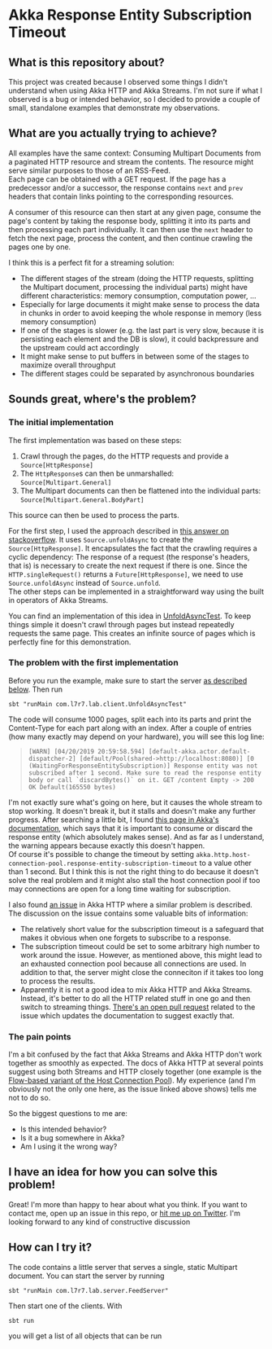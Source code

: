 # Akka Response Entity Subscription Timeout

## What is this repository about?
This project was created because I observed some things I didn't understand when using Akka HTTP and Akka Streams.
I'm not sure if what I observed is a bug or intended behavior, so I decided to provide a couple of small, standalone examples that demonstrate my observations.

## What are you actually trying to achieve?
All examples have the same context: Consuming Multipart Documents from a paginated HTTP resource and stream the contents.
The resource might serve similar purposes to those of an RSS-Feed.  
Each page can be obtained with a GET request. If the page has a predecessor and/or a successor, the response contains `next` and `prev` headers that contain links pointing to the corresponding resources.

A consumer of this resource can then start at any given page, consume the page's content by taking the response body, splitting it into its parts and then processing each part individually.
It can then use the `next` header to fetch the next page, process the content, and then continue crawling the pages one by one.

I think this is a perfect fit for a streaming solution:
* The different stages of the stream (doing the HTTP requests, splitting the Multipart document, processing the individual parts) might have different characteristics: memory consumption, computation power, ...
* Especially for large documents it might make sense to process the data in chunks in order to avoid keeping the whole response in memory (less memory consumption)
* If one of the stages is slower (e.g. the last part is very slow, because it is persisting each element and the DB is slow), it could backpressure and the upstream could act accordingly
* It might make sense to put buffers in between some of the stages to maximize overall throughput
* The different stages could be separated by asynchronous boundaries

## Sounds great, where's the problem?
### The initial implementation
The first implementation was based on these steps:

1. Crawl through the pages, do the HTTP requests and provide a `Source[HttpResponse]`
2. The `HttpResponse`s can then be unmarshalled: `Source[Multipart.General]`
3. The Multipart documents can then be flattened into the individual parts: `Source[Multipart.General.BodyPart]` 

This source can then be used to process the parts.

For the first step, I used the approach described in [this answer on stackoverflow](https://stackoverflow.com/a/39458276/5247502).
It uses `Source.unfoldAsync` to create the `Source[HttpResponse]`.
It encapsulates the fact that the crawling requires a cyclic dependency:
The response of a request (the response's headers, that is) is necessary to create the next request if there is one.
Since the `HTTP.singleRequest()` returns a `Future[HttpResponse]`, we need to use `Source.unfoldAsync` instead of `Source.unfold`.  
The other steps can be implemented in a straightforward way using the built in operators of Akka Streams.

You can find an implementation of this idea in [UnfoldAsyncTest](src/main/scala/com/l7r7/lab/client/UnfoldAsyncTest.scala).
To keep things simple it doesn't crawl through pages but instead repeatedly requests the same page.
This creates an infinite source of pages which is perfectly fine for this demonstration.

### The problem with the first implementation
Before you run the example, make sure to start the server [as described below](#how-can-i-try-it).
Then run

    sbt "runMain com.l7r7.lab.client.UnfoldAsyncTest"

The code will consume 1000 pages, split each into its parts and print the Content-Type for each part along with an index.
After a couple of entries (how many exactly may depend on your hardware), you will see this log line:

> ```[WARN] [04/20/2019 20:59:58.594] [default-akka.actor.default-dispatcher-2] [default/Pool(shared->http://localhost:8080)] [0 (WaitingForResponseEntitySubscription)] Response entity was not subscribed after 1 second. Make sure to read the response entity body or call `discardBytes()` on it. GET /content Empty -> 200 OK Default(165550 bytes)```

I'm not exactly sure what's going on here, but it causes the whole stream to stop working.
It doesn't break it, but it stalls and doesn't make any further progress.
After searching a little bit, I found [this page in Akka's documentation](https://doc.akka.io/docs/akka-http/current/implications-of-streaming-http-entity.html), which says that it is important to consume or discard the response entity (which absolutely makes sense).
And as far as I understand, the warning appears because exactly this doesn't happen.  
Of course it's possible to change the timeout by setting `akka.http.host-connection-pool.response-entity-subscription-timeout` to a value other than 1 second.
But I think this is not the right thing to do because it doesn't solve the real problem and it might also stall the host connection pool if too may connections are open for a long time waiting for subscription.

I also found [an issue](https://github.com/akka/akka-http/issues/1836) in Akka HTTP where a similar problem is described.
The discussion on the issue contains some valuable bits of information:
* The relatively short value for the subscription timeout is a safeguard that makes it obvious when one forgets to subscribe to a response.
* The subscription timeout could be set to some arbitrary high number to work around the issue. However, as mentioned above, this might lead to an exhausted connection pool because all connections are used. In addition to that, the server might close the conneciton if it takes too long to process the results.
* Apparently it is not a good idea to mix Akka HTTP and Akka Streams. Instead, it's better to do all the HTTP related stuff in one go and then switch to streaming things. [There's an open pull request](https://github.com/akka/akka-http/pull/2270/) related to the issue which updates the documentation to suggest exactly that.

### The pain points

I'm a bit confused by the fact that Akka Streams and Akka HTTP don't work together as smoothly as expected.
The docs of Akka HTTP at several points suggest using both Streams and HTTP closely together (one example is the [Flow-based variant of the Host Connection Pool](https://doc.akka.io/docs/akka-http/current/client-side/request-level.html#flow-based-variant)).
My experience (and I'm obviously not the only one here, as the issue linked above shows) tells me not to do so.

So the biggest questions to me are:
* Is this intended behavior? 
* Is it a bug somewhere in Akka?
* Am I using it the wrong way?

## I have an idea for how you can solve this problem!

Great! I'm more than happy to hear about what you think.
If you want to contact me, open up an issue in this repo, or [hit me up on Twitter](https://twitter.com/l7r7_).
I'm looking forward to any kind of constructive discussion

## How can I try it?

The code contains a little server that serves a single, static Multipart document.
You can start the server by running

    sbt "runMain com.l7r7.lab.server.FeedServer"

Then start one of the clients. With

    sbt run
    
you will get a list of all objects that can be run 
